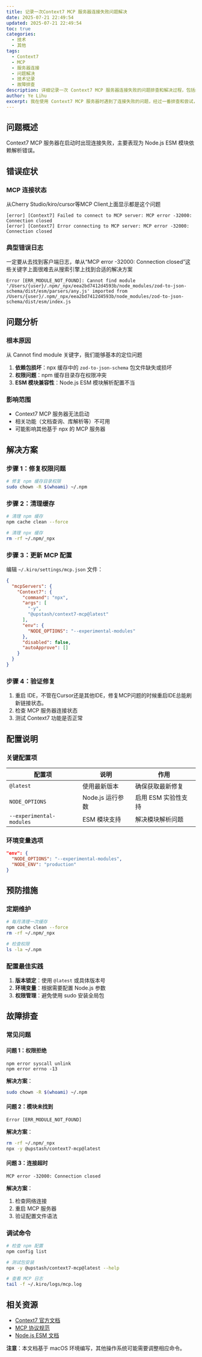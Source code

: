 ```yaml
---
title: 记录一次Context7 MCP 服务器连接失败问题解决
date: 2025-07-21 22:49:54
updated: 2025-07-21 22:49:54
toc: true
categories:
  - 技术
  - 其他
tags:
  - Context7
  - MCP
  - 服务器连接
  - 问题解决
  - 技术记录
  - 故障排查
description: 详细记录一次 Context7 MCP 服务器连接失败的问题排查和解决过程，包括问题现象、排查思路和最终解决方案。
author: Ye Lihu
excerpt: 我在使用 Context7 MCP 服务器时遇到了连接失败的问题，经过一番排查和尝试，最终找到了问题的根本原因并成功解决。这篇文章详细记录了整个问题解决的过程，包括问题现象的描述、排查思路的梳理、尝试的各种解决方案，以及最终的解决办法。希望这个记录能够帮助遇到类似问题的朋友快速定位和解决问题，避免走弯路。
---
```


## 问题概述

Context7 MCP 服务器在启动时出现连接失败，主要表现为 Node.js ESM 模块依赖解析错误。

## 错误症状

### MCP 连接状态

从Cherry Studio/kiro/cursor等MCP Client上面显示都是这个问题

```
[error] [Context7] Failed to connect to MCP server: MCP error -32000: Connection closed
[error] [Context7] Error connecting to MCP server: MCP error -32000: Connection closed
```



### 典型错误日志

一定要从去找到客户端日志，单从“MCP error -32000: Connection closed”这些关键字上面很难去从搜索引擎上找到合适的解决方案

```
Error [ERR_MODULE_NOT_FOUND]: Cannot find module '/Users/{user}/.npm/_npx/eea2bd7412d4593b/node_modules/zod-to-json-schema/dist/esm/parsers/any.js' imported from /Users/{user}/.npm/_npx/eea2bd7412d4593b/node_modules/zod-to-json-schema/dist/esm/index.js
```



## 问题分析

### 根本原因
从 Cannot find module 关键字，我们能够基本的定位问题

1. **依赖包损坏**：npx 缓存中的 `zod-to-json-schema` 包文件缺失或损坏
2. **权限问题**：npm 缓存目录存在权限冲突
3. **ESM 模块兼容性**：Node.js ESM 模块解析配置不当



### 影响范围

- Context7 MCP 服务器无法启动
- 相关功能（文档查询、库解析等）不可用
- 可能影响其他基于 npx 的 MCP 服务器

## 解决方案

### 步骤 1：修复权限问题

```bash
# 修复 npm 缓存目录权限
sudo chown -R $(whoami) ~/.npm
```

### 步骤 2：清理缓存

```bash
# 清理 npm 缓存
npm cache clean --force

# 清理 npx 缓存
rm -rf ~/.npm/_npx
```

### 步骤 3：更新 MCP 配置

编辑 `~/.kiro/settings/mcp.json` 文件：

```json
{
  "mcpServers": {
    "Context7": {
      "command": "npx",
      "args": [
        "-y",
        "@upstash/context7-mcp@latest"
      ],
      "env": {
        "NODE_OPTIONS": "--experimental-modules"
      },
      "disabled": false,
      "autoApprove": []
    }
  }
}
```

### 步骤 4：验证修复

1. 重启 IDE，不管在Cursor还是其他IDE，修复MCP问题的时候重启IDE总能刷新链接状态。
2. 检查 MCP 服务器连接状态
3. 测试 Context7 功能是否正常

## 配置说明

### 关键配置项

| 配置项                   | 说明             | 作用                |
| ------------------------ | ---------------- | ------------------- |
| `@latest`                | 使用最新版本     | 确保获取最新修复    |
| `NODE_OPTIONS`           | Node.js 运行参数 | 启用 ESM 实验性支持 |
| `--experimental-modules` | ESM 模块支持     | 解决模块解析问题    |

### 环境变量选项

```json
"env": {
  "NODE_OPTIONS": "--experimental-modules",
  "NODE_ENV": "production"
}
```

## 预防措施

### 定期维护

```bash
# 每月清理一次缓存
npm cache clean --force
rm -rf ~/.npm/_npx

# 检查权限
ls -la ~/.npm
```

### 配置最佳实践

1. **版本锁定**：使用 `@latest` 或具体版本号
2. **环境变量**：根据需要配置 Node.js 参数
3. **权限管理**：避免使用 sudo 安装全局包

## 故障排查

### 常见问题

#### 问题 1：权限拒绝

```
npm error syscall unlink
npm error errno -13
```

**解决方案**：

```bash
sudo chown -R $(whoami) ~/.npm
```

#### 问题 2：模块未找到

```
Error [ERR_MODULE_NOT_FOUND]
```

**解决方案**：

```bash
rm -rf ~/.npm/_npx
npx -y @upstash/context7-mcp@latest
```

#### 问题 3：连接超时

```
MCP error -32000: Connection closed
```

**解决方案**：

1. 检查网络连接
2. 重启 MCP 服务器
3. 验证配置文件语法

### 调试命令

```bash
# 检查 npm 配置
npm config list

# 测试包安装
npx -y @upstash/context7-mcp@latest --help

# 查看 MCP 日志
tail -f ~/.kiro/logs/mcp.log
```

## 相关资源

- [Context7 官方文档](https://github.com/upstash/context7-mcp)
- [MCP 协议规范](https://modelcontextprotocol.io/)
- [Node.js ESM 文档](https://nodejs.org/api/esm.html)


**注意**：本文档基于 macOS 环境编写，其他操作系统可能需要调整相应命令。